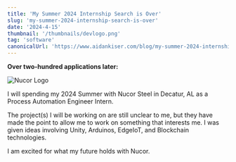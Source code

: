 ```yaml
---
title: 'My Summer 2024 Internship Search is Over'
slug: 'my-summer-2024-internship-search-is-over'
date: '2024-4-15'
thumbnail: '/thumbnails/devlogo.png'
tag: 'software'
canonicalUrl: 'https://www.aidankiser.com/blog/my-summer-2024-internship-search-is-over/'
---
```


**Over two-hundred applications later:**

![Nucor Logo](https://i.imgur.com/auzGv6U.png)

I will spending my 2024 Summer with Nucor Steel in Decatur, AL as a Process Automation Engineer Intern.

The project(s) I will be working on are still unclear to me, but they have made the point to allow me to work on something that interests me. I was given ideas involving Unity, Arduinos, EdgeIoT, and Blockchain technologies.

I am excited for what my future holds with Nucor.